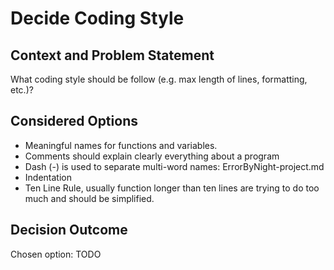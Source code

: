 # Decide Coding Style 

## Context and Problem Statement
What coding style should be follow (e.g. max length of lines, formatting, etc.)? 

## Considered Options

* Meaningful names for functions and variables. 
* Comments should explain clearly everything about a program
* Dash (-) is used to separate multi-word names: ErrorByNight-project.md
* Indentation
* Ten Line Rule, usually function longer than ten lines are trying to do too much and should be simplified.

## Decision Outcome

Chosen option: TODO

